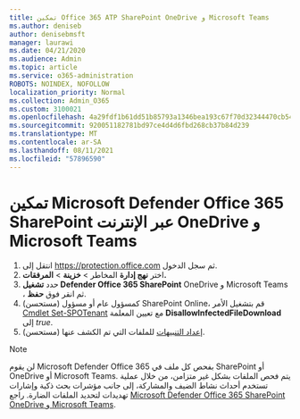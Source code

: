```yaml
---
title: تمكين Office 365 ATP SharePoint OneDrive و Microsoft Teams
ms.author: deniseb
author: denisebmsft
manager: laurawi
ms.date: 04/21/2020
ms.audience: Admin
ms.topic: article
ms.service: o365-administration
ROBOTS: NOINDEX, NOFOLLOW
localization_priority: Normal
ms.collection: Admin_O365
ms.custom: 3100021
ms.openlocfilehash: 4a29fdf1b61dd51b85793a1346bea193c67f70d32344470cb5449cf767da4a24
ms.sourcegitcommit: 920051182781bd97ce4d4d6fbd268cb37b84d239
ms.translationtype: MT
ms.contentlocale: ar-SA
ms.lasthandoff: 08/11/2021
ms.locfileid: "57896590"
---
```

# <a name="enable-microsoft-defender-for-office-365-for-sharepoint-online-onedrive-and-microsoft-teams"></a>تمكين Microsoft Defender Office 365 SharePoint عبر الإنترنت OneDrive و Microsoft Teams

1. انتقل إلى https://protection.office.com ثم سجل الدخول.
2. اختر **نهج إدارة** المخاطر  >  **خزينة**  >  **المرفقات.**
3. حدد **تشغيل Defender Office 365 SharePoint** OneDrive و Microsoft Teams ، ثم انقر فوق **حفظ**.
4. (مستحسن) كمسؤول عام أو مسؤول SharePoint Online، قم بتشغيل الأمر [Cmdlet Set-SPOTenant](https://docs.microsoft.com/powershell/module/sharepoint-online/Set-SPOTenant?view=sharepoint-ps) مع تعيين المعلمة **DisallowInfectedFileDownload** إلى *true*.
5. (مستحسن) [إعداد التنبيهات](https://docs.microsoft.com/microsoft-365/security/office-365-security/turn-on-atp-for-spo-odb-and-teams#set-up-alerts-for-detected-files) للملفات التي تم الكشف عنها.

> [!NOTE]
> لن يقوم Microsoft Defender Office 365 بفحص كل ملف في SharePoint أو OneDrive أو Microsoft Teams. يتم فحص الملفات بشكل غير متزامن، من خلال عملية تستخدم أحداث نشاط الضيف والمشاركة، إلى جانب مؤشرات بحث ذكية وإشارات تهديدات لتحديد الملفات الضارة. راجع [Microsoft Defender Office 365 SharePoint OneDrive و Microsoft Teams](https://docs.microsoft.com/microsoft-365/security/office-365-security/atp-for-spo-odb-and-teams).